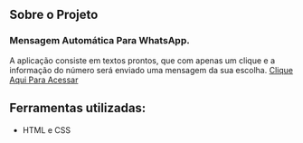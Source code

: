 ## Sobre o Projeto

<h3>Mensagem Automática Para WhatsApp. </h3>

A aplicação consiste em textos prontos, que com apenas um clique e a informação do número será enviado uma mensagem da sua escolha.
<a href="https://arthurcesar27.github.io/whatsapp-automatic-message/">Clique Aqui Para Acessar</a>

<h2>Ferramentas utilizadas:</h1>
<ul>
<li>HTML e CSS</li> 
</ul>
<br>
